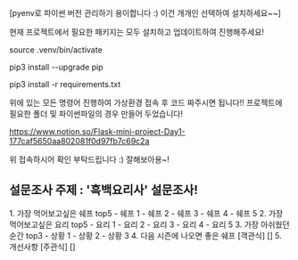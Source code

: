 [pyenv로 파이썬 버전 관리하기 용이합니다 :) 이건 개개인 선택하여 설치하세요~~]

현재 프로젝트에서 필요한 패키지는 모두 설치하고 업데이트하여 진행해주세요!

source .venv/bin/activate

pip3 install --upgrade pip

pip3 install -r requirements.txt

위에 있는 모든 명령어 진행하여 가상환경 접속 후 코드 짜주시면 됩니다!! 
프로젝트에 필요한 폴더 및 파이썬파일의 경우 만들어 두었습니다! 

https://www.notion.so/Flask-mini-project-Day1-177caf5650aa802081f0d97fb7c69c2a

위 접속하시어 확인 부탁드립니다 :) 잘해보아용~!

<h2>설문조사 주제 : '흑백요리사' 설문조사!</h2> 
1. 가장 먹어보고싶은 쉐프 top5
- 쉐프 1
- 쉐프 2
- 쉐프 3
- 쉐프 4
- 쉐프 5
2. 가장 먹어보고싶은 요리 top5
- 요리 1
- 요리 2
- 요리 3
- 요리 4
- 요리 5
3. 가장 아쉬웠던 순간 top3
- 상황 1
- 상황 2
- 상황 3
4. 다음 시즌에 나오면 좋은 쉐프 [객관식]
[]
5. 개선사항 [주관식]
[]